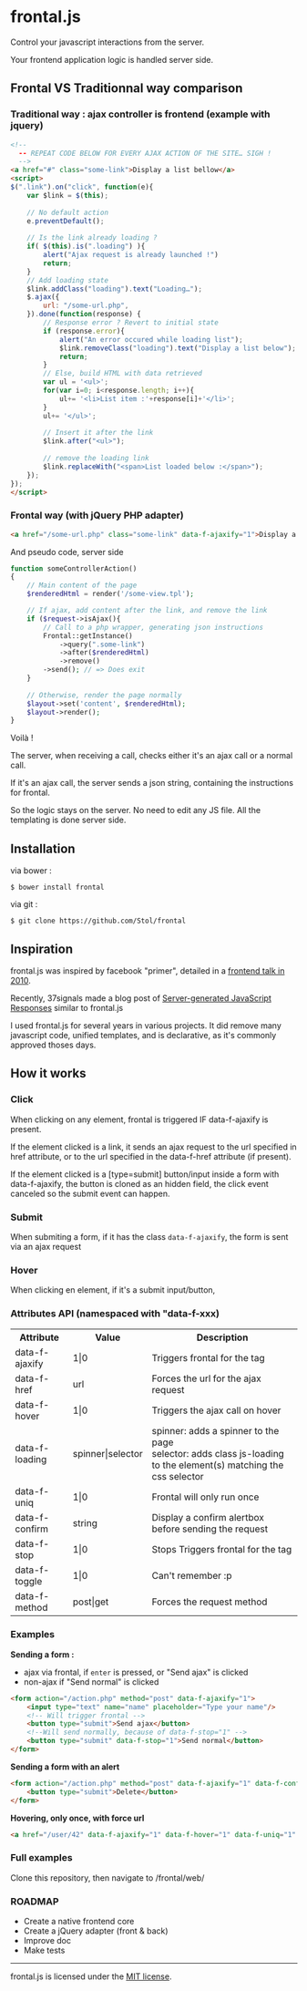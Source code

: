 frontal.js
=======

Control your javascript interactions from the server.

Your frontend application logic is handled server side.

## Frontal VS Traditionnal way comparison

### Traditional way : ajax controller is frontend (example with jquery)

```html
<!--
  -- REPEAT CODE BELOW FOR EVERY AJAX ACTION OF THE SITE… SIGH !
  -->
<a href="#" class="some-link">Display a list bellow</a>
<script>
$(".link").on("click", function(e){
    var $link = $(this);
    
    // No default action
    e.preventDefault(); 
    
    // Is the link already loading ?
    if( $(this).is(".loading") ){
		alert("Ajax request is already launched !")
		return;
	}
	// Add loading state
	$link.addClass("loading").text("Loading…");
    $.ajax({
        url: "/some-url.php",
    }).done(function(response) {
    	// Response error ? Revert to initial state
    	if (response.error){
    		alert("An error occured while loading list");
			$link.removeClass("loading").text("Display a list below");
    		return;
    	}
    	// Else, build HTML with data retrieved
    	var ul = '<ul>';    
    	for(var i=0; i<response.length; i++){
    		ul+= '<li>List item :'+response[i]+'</li>';
    	}
    	ul+= '</ul>';
    	
    	// Insert it after the link
    	$link.after("<ul>");
    
    	// remove the loading link
        $link.replaceWith("<span>List loaded below :</span>");
    });
});
</script>
```

### Frontal way (with jQuery PHP adapter)

```html
<a href="/some-url.php" class="some-link" data-f-ajaxify="1">Display a list bellow</a>
```

And pseudo code, server side

```php
function someControllerAction()
{
    // Main content of the page
    $renderedHtml = render('/some-view.tpl');

    // If ajax, add content after the link, and remove the link 
    if ($request->isAjax(){
        // Call to a php wrapper, generating json instructions
        Frontal::getInstance()
            ->query(".some-link")
            ->after($renderedHtml)
            ->remove()
        ->send(); // => Does exit
    }
    
    // Otherwise, render the page normally
    $layout->set('content', $renderedHtml);
    $layout->render();
}
```


Voilà !

The server, when receiving a call, checks either it's an ajax call or a normal call.

If it's an ajax call, the server sends a json string, containing the instructions for frontal.

So the logic stays on the server. No need to edit any JS file. All the templating is done server side.

## Installation

via bower : 

    $ bower install frontal

via git :

    $ git clone https://github.com/Stol/frontal
    
## Inspiration

frontal.js was inspired by facebook "primer", detailed in a [frontend talk in 2010](https://www.facebook.com/video/video.php?v=596368660334).

Recently, 37signals made a blog post of [Server-generated JavaScript Responses](http://37signals.com/svn/posts/3697-server-generated-javascript-responses) similar to frontal.js

I used frontal.js for several years in various projects. It did remove many javascript code, unified templates, and is declarative, as it's commonly approved thoses days.

## How it works

### Click

When clicking on any element, frontal is triggered IF data-f-ajaxify is present.

If the element clicked is a link, it sends an ajax request to the url specified in href attribute, or to the url specified in the data-f-href attribute (if present).

If the element clicked is a [type=submit] button/input inside a form with data-f-ajaxify, the button is cloned as an hidden field, the click event canceled so the submit event can happen.

### Submit

When submiting a form, if it has the class ``data-f-ajaxify``, the form is sent via an ajax request

### Hover

When clicking en element, if it's a submit input/button, 

### Attributes API (namespaced with "data-f-xxx)

<table>
    <tr><th>Attribute</th><th>Value</th><th>Description</th></tr>
    <tr><td>data-f-ajaxify</td><td>1|0</td><td>Triggers frontal for the tag</td></tr>
    <tr><td>data-f-href</td><td>url</td><td>Forces the url for the ajax request</td></tr>
    <tr><td>data-f-hover</td><td>1|0</td><td>Triggers the ajax call on hover</td></tr>
    <tr><td>data-f-loading</td><td>spinner|selector</td><td>spinner: adds a spinner to the page<br/>selector: adds class js-loading to the element(s) matching the css selector</td></tr>
    <tr><td>data-f-uniq</td><td>1|0</td><td>Frontal will only run once</td></tr>
    <tr><td>data-f-confirm</td><td>string</td><td>Display a confirm alertbox before sending the request</td></tr>
    <tr><td>data-f-stop</td><td>1|0</td><td>Stops Triggers frontal for the tag</td></tr>
    <tr><td>data-f-toggle</td><td>1|0</td><td>Can't remember :p</td></tr>
    <tr><td>data-f-method</td><td>post|get</td><td>Forces the request method</td></tr>
</table>

### Examples


**Sending a form :**

- ajax via frontal, if `enter` is pressed, or "Send ajax" is clicked
- non-ajax if "Send normal" is clicked

```html
<form action="/action.php" method="post" data-f-ajaxify="1">
    <input type="text" name="name" placeholder="Type your name"/>
    <!-- Will trigger frontal -->
    <button type="submit">Send ajax</button>
    <!--Will send normally, because of data-f-stop="1" -->
    <button type="submit" data-f-stop="1">Send normal</button>
</form>
```

**Sending a form with an alert**

```html
<form action="/action.php" method="post" data-f-ajaxify="1" data-f-confirm="Are you sure ?">
    <button type="submit">Delete</button>
</form>
```

**Hovering, only once, with force url**

```html
<a href="/user/42" data-f-ajaxify="1" data-f-hover="1" data-f-uniq="1" data-f-href="/user/42/card">User 42 (hover for more info)</a>
```

### Full examples 

Clone this repository, then navigate to /frontal/web/

### ROADMAP

* Create a native frontend core
* Create a jQuery adapter (front & back)
* Improve doc
* Make tests

------- 
frontal.js is licensed under the [MIT license](http://opensource.org/licenses/MIT). 